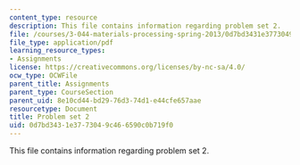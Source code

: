 ```yaml
---
content_type: resource
description: This file contains information regarding problem set 2.
file: /courses/3-044-materials-processing-spring-2013/0d7bd3431e3773049c466590c0b719f0_MIT3_044S13_pset2.pdf
file_type: application/pdf
learning_resource_types:
- Assignments
license: https://creativecommons.org/licenses/by-nc-sa/4.0/
ocw_type: OCWFile
parent_title: Assignments
parent_type: CourseSection
parent_uid: 8e10cd44-bd29-76d3-74d1-e44cfe657aae
resourcetype: Document
title: Problem set 2
uid: 0d7bd343-1e37-7304-9c46-6590c0b719f0
---
```

This file contains information regarding problem set 2.